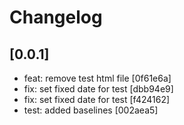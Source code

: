 # Changelog

## [0.0.1]

- feat: remove test html file [0f61e6a]
- fix: set fixed date for test [dbb94e9]
- fix: set fixed date for test [f424162]
- test: added baselines [002aea5]